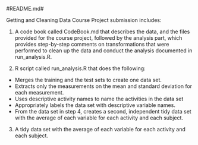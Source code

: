 #README.md#

 Getting and Cleaning Data Course Project submission includes:


 1) A code book called CodeBook.md that describes the data, and the files provided for the course project, followed by the analysis part, which provides step-by-step comments on
 transformations that were performed to clean up the data and conduct the analysis documented in run_analysis.R.


 2) R script called run_analysis.R that does the following:
 - Merges the training and the test sets to create one data set.
 - Extracts only the measurements on the mean and standard deviation for each measurement.
 - Uses descriptive activity names to name the activities in the data set
 - Appropriately labels the data set with descriptive variable names.
 - From the data set in step 4, creates a second, independent tidy data set with the average of each variable for each activity and each subject.

 
 3) A tidy data set with the average of each variable for each activity and each subject.
